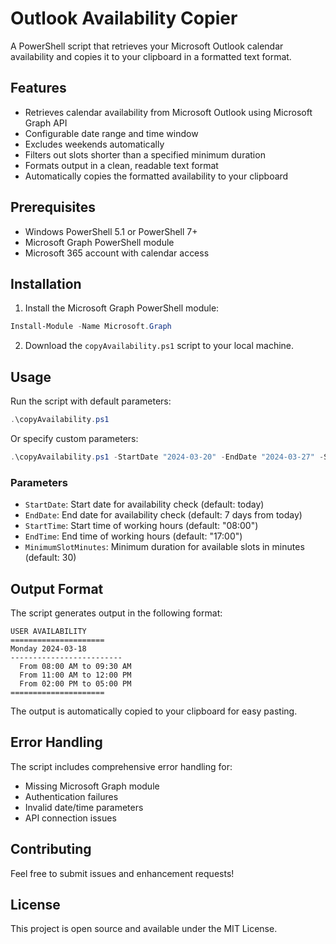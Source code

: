 # Outlook Availability Copier

A PowerShell script that retrieves your Microsoft Outlook calendar availability and copies it to your clipboard in a formatted text format.

## Features

- Retrieves calendar availability from Microsoft Outlook using Microsoft Graph API
- Configurable date range and time window
- Excludes weekends automatically
- Filters out slots shorter than a specified minimum duration
- Formats output in a clean, readable text format
- Automatically copies the formatted availability to your clipboard

## Prerequisites

- Windows PowerShell 5.1 or PowerShell 7+
- Microsoft Graph PowerShell module
- Microsoft 365 account with calendar access

## Installation

1. Install the Microsoft Graph PowerShell module:
```powershell
Install-Module -Name Microsoft.Graph
```

2. Download the `copyAvailability.ps1` script to your local machine.

## Usage

Run the script with default parameters:
```powershell
.\copyAvailability.ps1
```

Or specify custom parameters:
```powershell
.\copyAvailability.ps1 -StartDate "2024-03-20" -EndDate "2024-03-27" -StartTime "09:00" -EndTime "18:00" -MinimumSlotMinutes 60
```

### Parameters

- `StartDate`: Start date for availability check (default: today)
- `EndDate`: End date for availability check (default: 7 days from today)
- `StartTime`: Start time of working hours (default: "08:00")
- `EndTime`: End time of working hours (default: "17:00")
- `MinimumSlotMinutes`: Minimum duration for available slots in minutes (default: 30)

## Output Format

The script generates output in the following format:
```
USER AVAILABILITY
=====================
Monday 2024-03-18
-------------------------
  From 08:00 AM to 09:30 AM
  From 11:00 AM to 12:00 PM
  From 02:00 PM to 05:00 PM
=====================
```

The output is automatically copied to your clipboard for easy pasting.

## Error Handling

The script includes comprehensive error handling for:
- Missing Microsoft Graph module
- Authentication failures
- Invalid date/time parameters
- API connection issues

## Contributing

Feel free to submit issues and enhancement requests!

## License

This project is open source and available under the MIT License.
